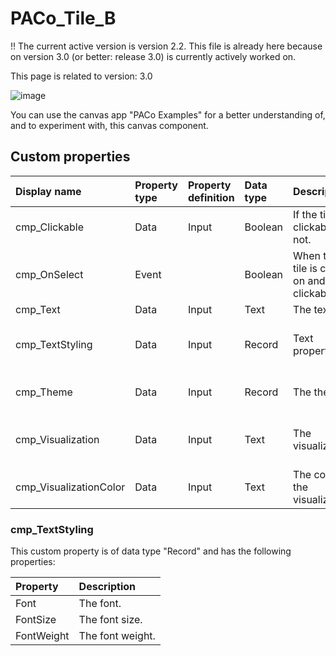 # PACo_Tile_B

!! The current active version is version 2.2. This file is already here because on version 3.0 (or better: release 3.0) is currently actively worked on.

This page is related to version: 3.0

![image](https://user-images.githubusercontent.com/35654198/235983204-0bf827c7-0985-47b4-ab34-31d5e8166edd.png)

You can use the canvas app "PACo Examples" for a better understanding of, and to experiment with, this canvas component.

## Custom properties

| Display name | Property type | Property definition | Data type | Description | Memo
| :--- | :--- | :--- | :--- | :--- | :--- |
| cmp_Clickable | Data | Input | Boolean | If the tile is clickable or not. | |
| cmp_OnSelect | Event | | Boolean | When the tile is clicked on and it clickable. |
| cmp_Text | Data | Input | Text | The text. | |
| cmp_TextStyling | Data | Input | Record | Text properties. | See the documention on cmp_TextStyling below. |
| cmp_Theme | Data | Input | Record | The theme. | See the documention on theming. |
| cmp_Visualization | Data | Input | Text | The visualization. | See the documention of component cmp_Visualization_A. |
| cmp_VisualizationColor | Data | Input | Text | The color of the visualization. | |

### cmp_TextStyling
This custom property is of data type "Record" and has the following properties:

| Property | Description |
| :--- | :--- |
| Font | The font. |
| FontSize | The font size. |
| FontWeight | The font weight. |
